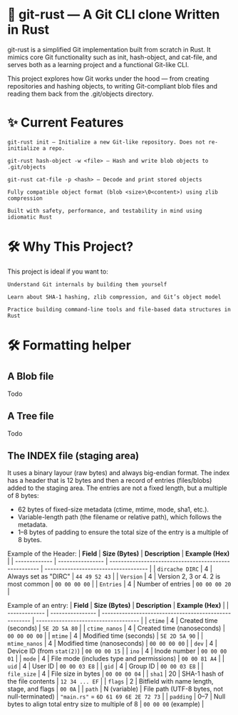 # 🦀 git-rust — A Git CLI clone Written in Rust

git-rust is a simplified Git implementation built from scratch in Rust. It mimics core Git functionality such as init, hash-object, and cat-file, and serves both as a learning project and a functional Git-like CLI.

This project explores how Git works under the hood — from creating repositories and hashing objects, to writing Git-compliant blob files and reading them back from the .git/objects directory.

# ✨ Current Features

    git-rust init — Initialize a new Git-like repository. Does not re-initialize a repo.

    git-rust hash-object -w <file> — Hash and write blob objects to .git/objects

    git-rust cat-file -p <hash> — Decode and print stored objects

    Fully compatible object format (blob <size>\0<content>) using zlib compression

    Built with safety, performance, and testability in mind using idiomatic Rust

# 🛠️ Why This Project?

This project is ideal if you want to:

    Understand Git internals by building them yourself

    Learn about SHA-1 hashing, zlib compression, and Git’s object model

    Practice building command-line tools and file-based data structures in Rust




# 🛠️ Formatting helper 

## A Blob file
Todo

## A Tree file
Todo

## The INDEX file (staging area)
It uses a binary layour (raw bytes) and always big-endian format.
The index has a header that is 12 bytes and then a record of entries (files/blobs) added to the staging area.
The entries are not a fixed length, but a multiple of 8 bytes:
- 62 bytes of fixed-size metadata (ctime, mtime, mode, sha1, etc.).
- Variable-length path (the filename or relative path), which follows the metadata.
- 1–8 bytes of padding to ensure the total size of the entry is a multiple of 8 bytes.


Example of the Header:
| **Field**     | **Size (Bytes)** | **Description**                                       | **Example (Hex)**                    |
| ------------- | ---------------- | ----------------------------------------------------- | ------------------------------------ |
| `dircache DIRC`       | 4                | Always set as "DIRC"                     | `44 49 52 43`                        |
| `Version` | 4                | Version 2, 3 or 4. 2 is most common                            | `00 00 00 00`                        |
| `Entries`       | 4                | Number of entries                    | `00 00 00 20`                        |




Example of an entry:
| **Field**     | **Size (Bytes)** | **Description**                                       | **Example (Hex)**                    |
| ------------- | ---------------- | ----------------------------------------------------- | ------------------------------------ |
| `ctime`       | 4                | Created time (seconds)                     | `5E 2D 5A 80`                        |
| `ctime_nanos` | 4                | Created time (nanoseconds)                            | `00 00 00 00`                        |
| `mtime`       | 4                | Modified time (seconds)                    | `5E 2D 5A 90`                        |
| `mtime_nanos` | 4                | Modified time (nanoseconds)                           | `00 00 00 00`                        |
| `dev`         | 4                | Device ID (from `stat(2)`)                            | `00 00 00 15`                        |
| `ino`         | 4                | Inode number                                          | `00 00 00 01`                        |
| `mode`        | 4                | File mode (includes type and permissions)             | `00 00 81 A4`                        |
| `uid`         | 4                | User ID                                               | `00 00 03 E8`                        |
| `gid`         | 4                | Group ID                                              | `00 00 03 E8`                        |
| `file_size`   | 4                | File size in bytes                                    | `00 00 00 04`                        |
| `sha1`        | 20               | SHA-1 hash of the file contents                       | `12 34 ... EF`                       |
| `flags`       | 2                | Bitfield with name length, stage, and flags           | `00 0A`                              |
| `path`        | N (variable)     | File path (UTF-8 bytes, not null-terminated)          | `"main.rs"` = `6D 61 69 6E 2E 72 73` |
| `padding`     | 0–7              | Null bytes to align total entry size to multiple of 8 | `00 00 00` (example)                 |
